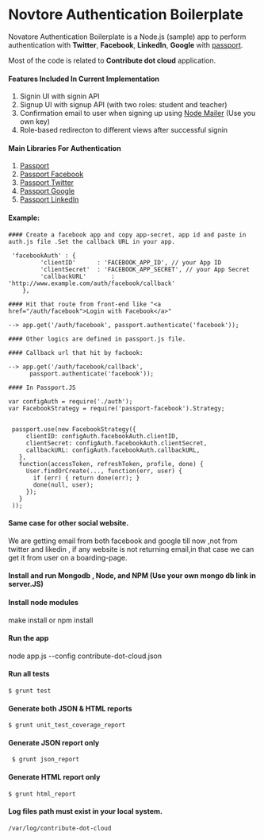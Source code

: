 # Novtore Authentication Boilerplate

Novatore Authentication Boilerplate is a Node.js (sample) app to perform authentication with **Twitter**, **Facebook**, **LinkedIn**, **Google** with [passport](https://www.npmjs.com/package/passport).

Most of the code is related to **Contribute dot cloud** application.

#### Features Included In Current Implementation

1. Signin UI with signin API
2. Signup UI with signup API (with two roles: student and teacher)
3. Confirmation email to user when signing up using [Node Mailer](https://www.npmjs.com/package/nodemailer) (Use you own key)
4. Role-based redirecton to different views after successful signin


#### Main Libraries For Authentication

1. [Passport](https://www.npmjs.com/package/passport)
2. [Passport Facebook](https://www.npmjs.com/package/passport-facebook)
3. [Passport Twitter](https://www.npmjs.com/package/passport-twitter)
4. [Passport Google](https://www.npmjs.com/package/passport-google-oauth)
5. [Passport LinkedIn](https://www.npmjs.com/package/passport-linkedin)

#### Example:


    #### Create a facebook app and copy app-secret, app id and paste in auth.js file .Set the callback URL in your app.

     'facebookAuth' : {
             'clientID'      : 'FACEBOOK_APP_ID', // your App ID
             'clientSecret'  : 'FACEBOOK_APP_SECRET', // your App Secret
             'callbackURL'       : 'http://www.example.com/auth/facebook/callback'
        },

    #### Hit that route from front-end like "<a href="/auth/facebook">Login with Facebook</a>"

    --> app.get('/auth/facebook', passport.authenticate('facebook'));

    #### Other logics are defined in passport.js file.

    #### Callback url that hit by facbook:

    --> app.get('/auth/facebook/callback',
          passport.authenticate('facebook'));

    #### In Passport.JS

    var configAuth = require('./auth');
    var FacebookStrategy = require('passport-facebook').Strategy;


     passport.use(new FacebookStrategy({
         clientID: configAuth.facebookAuth.clientID,
         clientSecret: configAuth.facebookAuth.clientSecret,
         callbackURL: configAuth.facebookAuth.callbackURL,
       },
       function(accessToken, refreshToken, profile, done) {
         User.findOrCreate(..., function(err, user) {
           if (err) { return done(err); }
           done(null, user);
         });
       }
     ));


#### Same case for other social website.

We are getting email from both facebook and google till now ,not from twitter and likedin , if any website is not returning email,in that case we can get it from user on a boarding-page.


#### Install and run Mongodb , Node, and NPM (Use your own mongo db link in server.JS)



#### Install node modules
make install or npm install

#### Run the app
node app.js --config contribute-dot-cloud.json






#### Run all tests
    $ grunt test         

#### Generate both JSON & HTML reports
    $ grunt unit_test_coverage_report

#### Generate JSON report only
     $ grunt json_report

#### Generate HTML report only
    $ grunt html_report

#### Log files path must exist in your local system.
    /var/log/contribute-dot-cloud
